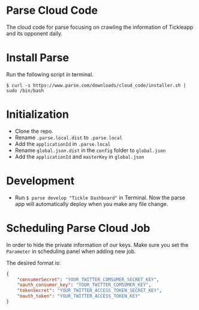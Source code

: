 # Parse Cloud Code
The cloud code for parse focusing on crawling the information of Tickleapp and its opponent daily.

# Install Parse
Run the following script in terminal.
```shell
$ curl -s https://www.parse.com/downloads/cloud_code/installer.sh | sudo /bin/bash
``` 

# Initialization
- Clone the repo.
- Rename ```.parse.local.dist``` to ```.parse.local```
- Add the ```applicationId``` in ```.parse.local```
- Rename ```global.json.dist``` in the ```config``` folder to ```global.json```
- Add the ```applicationId``` and ```masterKey``` in ```global.json```

# Development
- Run ```$ parse develop "Tickle Dashboard"``` in Terminal. Now the parse app will automatically deploy when you make any file change.

# Scheduling Parse Cloud Job
In order to hide the private information of our keys. Make sure you set the ```Parameter``` in scheduling panel when adding new job.

The desired format is:

```json
{
    "consumerSecret": "YOUR_TWITTER_COMSUMER_SECRET_KEY",
    "oauth_consumer_key": "YOUR_TWITTER_COMSUMER_KEY",
    "tokenSecret": "YOUR_TWITTER_ACCESS_TOKEN_SECRET_KEY",
    "oauth_token": "YOUR_TWITTER_ACCESS_TOKEN_KEY"
}
```